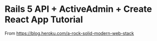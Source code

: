 # Rails 5 API + ActiveAdmin + Create React App Tutorial

From https://blog.heroku.com/a-rock-solid-modern-web-stack
